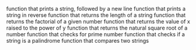 function that prints a string, followed by a new line
function that prints a string in reverse
function that returns the length of a string
function that returns the factorial of a given number
function that returns the value of x raised to the power of y
function that returns the natural square root of a number
function that checks for prime number
function that checks if a string is a palindrome
function that compares two strings
